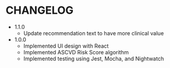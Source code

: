 # CHANGELOG

* 1.1.0
    - Update recommendation text to have more clinical value 
* 1.0.0
    - Implemented UI design with React
    - Implemented ASCVD Risk Score algorithm
    - Implemented testing using Jest, Mocha, and Nightwatch
